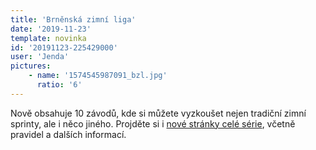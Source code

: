 ```yaml
---
title: 'Brněnská zimní liga'
date: '2019-11-23'
template: novinka
id: '20191123-225429000'
user: 'Jenda'
pictures:
    - name: '1574545987091_bzl.jpg'
      ratio: '6'
---
```

Nově obsahuje 10 závodů, kde si můžete vyzkoušet nejen tradiční zimní sprinty, ale i něco jiného. Projděte si i [nové stránky celé série](https://bzl.zabiny.club), včetně pravidel a dalších informací.
